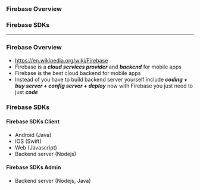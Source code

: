 ### Firebase Overview
### Firebase SDKs

----------------

### Firebase Overview
  - https://en.wikipedia.org/wiki/Firebase
  - Firebase is a ***cloud services provider*** and ***backend*** for mobile apps
  - Firebase is the best cloud backend for mobile apps
  - Instead of you have to build backend server yourself include ***coding + buy server + config server + deploy*** now with Firebase you just need to just ***code***
  
### Firebase SDKs

#### Firebase SDKs Client
  - Android (Java)
  - IOS (Swift)
  - Web (Javascript)
  - Backend server (Nodejs)
  
#### Firebase SDKs Admin
  - Backend server (Nodejs, Java)

